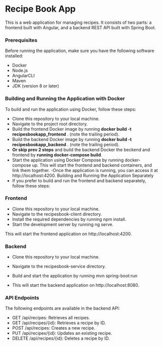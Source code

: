 # Recipe Book App
This is a web application for managing recipes. It consists of two parts: a frontend built with Angular, and a backend REST API built with Spring Boot.

### Prerequisites
Before running the application, make sure you have the following software installed:

- Docker
- Node.js 
- AngularCLI
- Maven
- JDK (version 8 or later)

### Building and Running the Application with Docker
To build and run the application using Docker, follow these steps:

- Clone this repository to your local machine.
- Navigate to the project root directory.
- Build the frontend Docker image by running **docker build -t recipesbookapp_frontend** . (note the trailing period).
- Build the backend Docker image by running **docker build -t recipesbookapp_backend** . (note the trailing period).
- **Or skip prev 2 steps** and build the backend Docker the beckend and frontend by **running docker-compose build**.
- Start the application using Docker Compose by running docker-compose up. This will start the frontend and backend containers, and link them together.
-Once the application is running, you can access it at http://localhost:4200.
Building and Running the Application Separately
- If you prefer to build and run the frontend and backend separately, follow these steps:

### Frontend
- Clone this repository to your local machine.
- Navigate to the recipesbook-client directory.
- Install the required dependencies by running npm install.
- Start the development server by running ng serve. 

This will start the frontend application on http://localhost:4200.

### Backend
- Clone this repository to your local machine.
- Navigate to the recipesbook-service directory.
- Build and start the application by running mvn spring-boot:run

- This will start the backend application on http://localhost:8080.

### API Endpoints
The following endpoints are available in the backend API:

- GET /api/recipes: Retrieves all recipes.
- GET /api/recipes/{id}: Retrieves a recipe by ID.
- POST /api/recipes: Creates a new recipe.
- PUT /api/recipes/{id}: Updates an existing recipe.
- DELETE /api/recipes/{id}: Deletes a recipe by ID.

